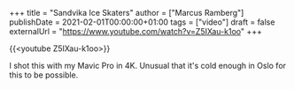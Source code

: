 +++
title = "Sandvika Ice Skaters"
author = ["Marcus Ramberg"]
publishDate = 2021-02-01T00:00:00+01:00
tags = ["video"]
draft = false
externalUrl = "https://www.youtube.com/watch?v=Z5IXau-k1oo"
+++

{{&lt;youtube Z5IXau-k1oo&gt;}}

I shot this with my Mavic Pro in 4K. Unusual that it's cold enough in Oslo for this to be possible.
